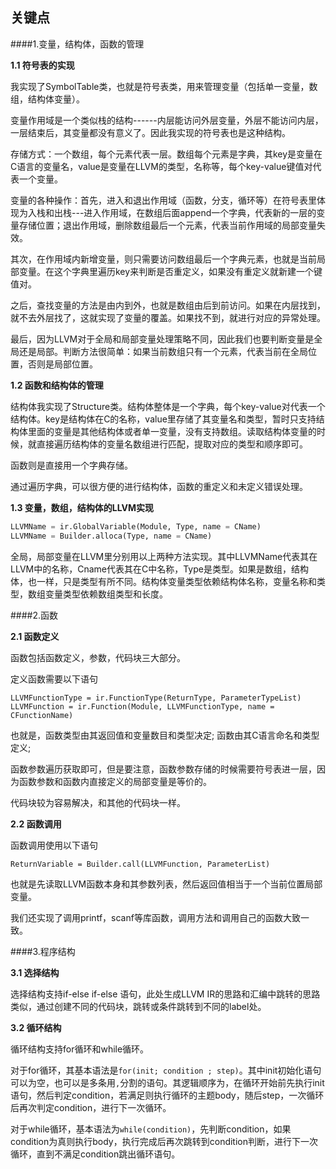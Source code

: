 



## 关键点

####1.变量，结构体，函数的管理

**1.1 符号表的实现**

我实现了SymbolTable类，也就是符号表类，用来管理变量（包括单一变量，数组，结构体变量）。

变量作用域是一个类似栈的结构------内层能访问外层变量，外层不能访问内层，一层结束后，其变量都没有意义了。因此我实现的符号表也是这种结构。

存储方式：一个数组，每个元素代表一层。数组每个元素是字典，其key是变量在C语言的变量名，value是变量在LLVM的类型，名称等，每个key-value键值对代表一个变量。

变量的各种操作：首先，进入和退出作用域（函数，分支，循环等）在符号表里体现为入栈和出栈---进入作用域，在数组后面append一个字典，代表新的一层的变量存储位置；退出作用域，删除数组最后一个元素，代表当前作用域的局部变量失效。

其次，在作用域内新增变量，则只需要访问数组最后一个字典元素，也就是当前局部变量。在这个字典里遍历key来判断是否重定义，如果没有重定义就新建一个键值对。

之后，查找变量的方法是由内到外，也就是数组由后到前访问。如果在内层找到，就不去外层找了，这就实现了变量的覆盖。如果找不到，就进行对应的异常处理。

最后，因为LLVM对于全局和局部变量处理策略不同，因此我们也要判断变量是全局还是局部。判断方法很简单：如果当前数组只有一个元素，代表当前在全局位置，否则是局部位置。

**1.2 函数和结构体的管理**

结构体我实现了Structure类。结构体整体是一个字典，每个key-value对代表一个结构体。key是结构体在C的名称，value里存储了其变量名和类型，暂时只支持结构体里面的变量是其他结构体或者单一变量，没有支持数组。读取结构体变量的时候，就直接遍历结构体的变量名数组进行匹配，提取对应的类型和顺序即可。

函数则是直接用一个字典存储。

通过遍历字典，可以很方便的进行结构体，函数的重定义和未定义错误处理。

**1.3 变量，数组，结构体的LLVM实现**

```python
LLVMName = ir.GlobalVariable(Module, Type, name = CName)
LLVMName = Builder.alloca(Type, name = CName)
```

全局，局部变量在LLVM里分别用以上两种方法实现。其中LLVMName代表其在LLVM中的名称，Cname代表其在C中名称，Type是类型。如果是数组，结构体，也一样，只是类型有所不同。结构体变量类型依赖结构体名称，变量名称和类型，数组变量类型依赖数组类型和长度。



####2.函数

**2.1 函数定义**

函数包括函数定义，参数，代码块三大部分。

定义函数需要以下语句

```
LLVMFunctionType = ir.FunctionType(ReturnType, ParameterTypeList)
LLVMFunction = ir.Function(Module, LLVMFunctionType, name = CFunctionName)
```

也就是，函数类型由其返回值和变量数目和类型决定; 函数由其C语言命名和类型定义;

函数参数遍历获取即可，但是要注意，函数参数存储的时候需要符号表进一层，因为函数参数和函数内直接定义的局部变量是等价的。

代码块较为容易解决，和其他的代码块一样。

**2.2 函数调用**

函数调用使用以下语句

```
ReturnVariable = Builder.call(LLVMFunction, ParameterList)
```

也就是先读取LLVM函数本身和其参数列表，然后返回值相当于一个当前位置局部变量。

我们还实现了调用printf，scanf等库函数，调用方法和调用自己的函数大致一致。



####3.程序结构

**3.1 选择结构**

选择结构支持if-else if-else 语句，此处生成LLVM IR的思路和汇编中跳转的思路类似，通过创建不同的代码块，跳转或条件跳转到不同的label处。

**3.2 循环结构**

循环结构支持for循环和while循环。

对于for循环，其基本语法是`for(init; condition ; step)`。其中init初始化语句可以为空，也可以是多条用`,`分割的语句。其逻辑顺序为，在循环开始前先执行init语句，然后判定condition，若满足则执行循环的主题body，随后step，一次循环后再次判定condition，进行下一次循环。

对于while循环，基本语法为`while(condition)`，先判断condition，如果condition为真则执行body，执行完成后再次跳转到condition判断，进行下一次循环，直到不满足condition跳出循环语句。